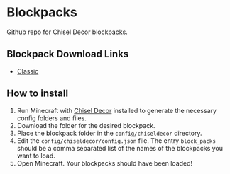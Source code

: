 # Blockpacks
Github repo for Chisel Decor blockpacks.

## Blockpack Download Links

* [Classic](https://github.com/KnowYourKnot/Blockpacks/releases/download/v1.0.0/classic.zip)

## How to install
1. Run Minecraft with [Chisel Decor]() installed to generate the necessary config folders and files.
2. Download the folder for the desired blockpack.
3. Place the blockpack folder in the `config/chiseldecor` directory.
4. Edit the `config/chiseldecor/config.json` file. The entry `block_packs` should be a comma separated list of the names of the blockpacks you want to load.
5. Open Minecraft. Your blockpacks should have been loaded!
